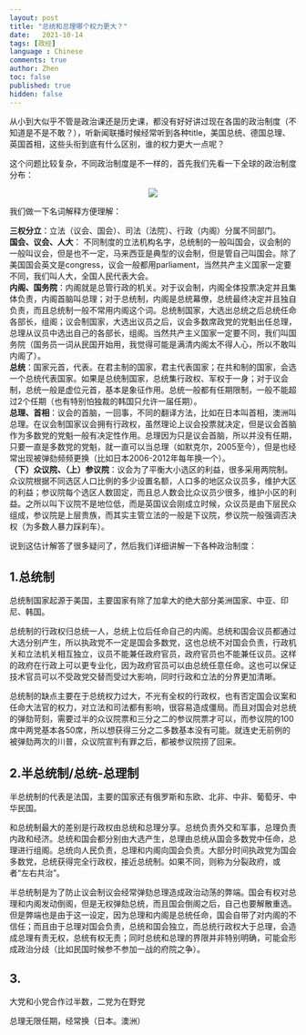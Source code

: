 ```yaml
---
layout: post
title: "总统和总理哪个权力更大？"
date:   2021-10-14
tags: [政经]
language : Chinese
comments: true
author: Zhen
toc: false
published: true
hidden: false
---
```

从小到大似乎不管是政治课还是历史课，都没有好好讲过现在各国的政治制度（不知道是不是不敢？），听新闻联播时候经常听到各种title，美国总统、德国总理、英国首相，这些头衔到底有什么区别，谁的权力更大一点呢？

这个问题比较复杂，不同政治制度是不一样的，首先我们先看一下全球的政治制度分布：<!-- more -->
<p align="center"> <img src="{{ site.imageurl }}/全世界政权.png"> </p> 

我们做一下名词解释方便理解：

**三权分立**：立法（议会、国会）、司法（法院）、行政（内阁）分属不同部门。   
**国会、议会、人大**： 不同制度的立法机构名字，总统制的一般叫国会，议会制的一般叫议会，但是也不一定，马来西亚是典型的议会制，但是管自己叫国会。除了美国国会英文是congress，议会一般都用parliament，当然共产主义国家一定要不同，我们叫人大，全国人民代表大会。   
**内阁、国务院**：内阁就是总管行政的机关。对于议会制，内阁全体投票决定并且集体负责，内阁首脑叫总理；对于总统制，内阁是总统幕僚，总统最终决定并且独自负责，而且总统制一般不常用内阁这个词。总统制国家，大选出总统之后总统任命各部长，组阁；议会制国家，大选出议员之后，议会多数席政党的党魁出任总理，总理从议员中选出自己的各部长，组阁。当然共产主义国家一定要不同，我们叫国务院（国务员一词从民国开始用，我觉得可能是满清内阁太不得人心，所以不敢叫内阁了）。   
**总统**：国家元首，代表。在君主制的国家，君主代表国家；在共和制的国家，会选一个总统代表国家。如果是总统制国家，总统集行政权、军权于一身；对于议会制，总统一般是虚位元首，基本是象征作用。总统一般都有任期限制，一般不能超过2个任期（也有特别怕独裁的韩国只允许一届任期）。   
**总理、首相**：议会的首脑，一回事，不同的翻译方法，比如在日本叫首相，澳洲叫总理。在议会制国家议会拥有行政权，虽然理论上议会投票就决定，但是议会首脑作为多数党的党魁一般有决定性作用。总理因为只是议会首脑，所以并没有任期，只要一直是多数党的党魁，就一直可以当总理（如默克尔，2005至今），但是也经常出现被弹劾频频更换（比如日本2006-2012年每年换一个）。   
**（下）众议院、（上）参议院**：议会为了平衡大小选区的利益，很多采用两院制。众议院根据不同选区人口比例的多少设置名额，人口多的地区众议员多，维护大区的利益；参议院每个选区人数固定，而且总人数会比众议员少很多，维护小区的利益。之所以叫下议院不是地位低，而是英国议会刚成立时候，众议员是由下层民众组成，参议院是上层贵族，而其实主管立法的一般是下议院，参议院一般强调否决权（为多数人暴力踩刹车）。

说到这估计解答了很多疑问了，然后我们详细讲解一下各种政治制度：

## 1.总统制
总统制国家起源于美国，主要国家有除了加拿大的绝大部分美洲国家、中亚、印尼、韩国。

总统制的行政权归总统一人，总统上位后任命自己的内阁。总统和国会议员都通过大选分别产生，所以执政党不一定是国会多数党，这也总统不对国会负责，行政机关和立法机关相互独立，议员不能兼任政府官员，政府官员也不能兼任议员。这样的政府在行政上可以更专业化，因为政府官员可以由总统任意任命。这也可以保证技术官员可以不受政党交替而受过大影响，同时行政和立法的分界更加清晰。

总统制的缺点主要在于总统权力过大，不光有全权的行政权，也有否定国会议案和任命大法官的权力，对立法和司法都有影响，很容易造成僵局。而且对国会对总统的弹劾苛刻，需要过半的众议院票和三分之二的参议院票才可以，而参议院的100席中两党基本各50席，所以想获得三分之二多数基本没有可能。就连史无前例的被弹劾两次的川普，众议院宣判有罪之后，都被参议院捞了回来。

## 2.半总统制/总统-总理制
半总统制的代表是法国，主要的国家还有俄罗斯和东欧、北非、中非、葡萄牙、中华民国。

和总统制最大的差别是行政权由总统和总理分享。总统负责外交和军事，总理负责内政和经济。总统和国会都分别由大选产生，总理由总统从国会多数党中任命，总理进行组阁。总统向人民负责，总理和内阁向国会负责。大部分时间执政党为国会多数党，总统获得完全行政权，接近总统制。如果不同，则称为分裂政府，或者“左右共治”。

半总统制是为了防止议会制议会经常弹劾总理造成政治动荡的弊端。国会有权对总理和内阁发动倒阁，但是无权弹劾总统，而且国会倒阁之后，自己也要解散重选。但是弊端也是由于这一设定，因为总理和内阁是总统任命，国会自带了对内阁的不信任；而且由于总理对国会负责，总统和国会独立，而总统行政权大于总理，会造成总理有责无权，总统有权无责；同时总统和总理的界限并非特别明确，可能会形成政治分歧（比如民国时候参不参加一战的府院之争）。

## 3.



大党和小党合作过半数，二党为在野党


总理无限任期，经常换（日本。澳洲）
<!--stackedit_data:
eyJoaXN0b3J5IjpbOTM5Mzc0Mjg0LC0xMjk1OTA1OTY4LC02OD
I2NjcxODAsMjkwMTk1NTUyLC0xNjM3MjY3NzYzLDMwNDIyNTQy
Nyw5ODk2NzgxOTldfQ==
-->